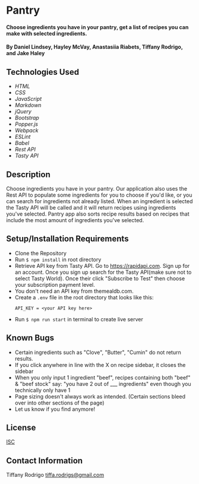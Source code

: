# Pantry

#### Choose ingredients you have in your pantry, get a list of recipes you can make with selected ingredients.

#### By Daniel Lindsey, Hayley McVay, Anastasiia Riabets, Tiffany Rodrigo, and Jake Haley

## Technologies Used

- _HTML_
- _CSS_
- _JavaScript_
- _Markdown_
- _jQuery_
- _Bootstrap_
- _Popper.js_
- _Webpack_
- _ESLint_
- _Babel_
- _Rest API_
- _Tasty API_

## Description

Choose ingredients you have in your pantry. Our application also uses the Rest API to populate some ingredients for you to choose if you'd like, or you can search for ingredients not already listed. When an ingredient is selected the Tasty API will be called and it will return recipes using ingredients you've selected. Pantry app also sorts recipe results based on recipes that include the most amount of ingredients you've selected.

## Setup/Installation Requirements

- Clone the Repository
- Run `$ npm install` in root directory
- Retrieve API key from Tasty API. Go to https://rapidapi.com. Sign up for an account. Once you sign up search for the Tasty API(make sure not to select Tasty World). Once their click "Subscribe to Test" then choose your subscription payment level.
- You don't need an API key from themealdb.com.
- Create a `.env` file in the root directory that looks like this:
  ```
  API_KEY = <your API key here>
  ```
- Run `$ npm run start` in terminal to create live server

## Known Bugs

- Certain ingredients such as "Clove", "Butter", "Cumin" do not return results.
- If you click anywhere in line with the X on recipe sidebar, it closes the sidebar
- When you only input 1 ingredient "beef", recipes containing both "beef" & "beef stock" say: "you have 2 out of \_\_\_ ingredients" even though you technically only have 1
- Page sizing doesn't always work as intended. (Certain sections bleed over into other sections of the page)
- Let us know if you find anymore!

## License

[ISC](https://opensource.org/licenses/ISC)

## Contact Information

Tiffany Rodrigo 
tiffa.rodrigs@gmail.com
